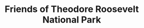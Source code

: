 ---
layout: repo
title: "Friends of Theodore Roosevelt National Park"
id: 6355
permalink: repos/6355/
---
